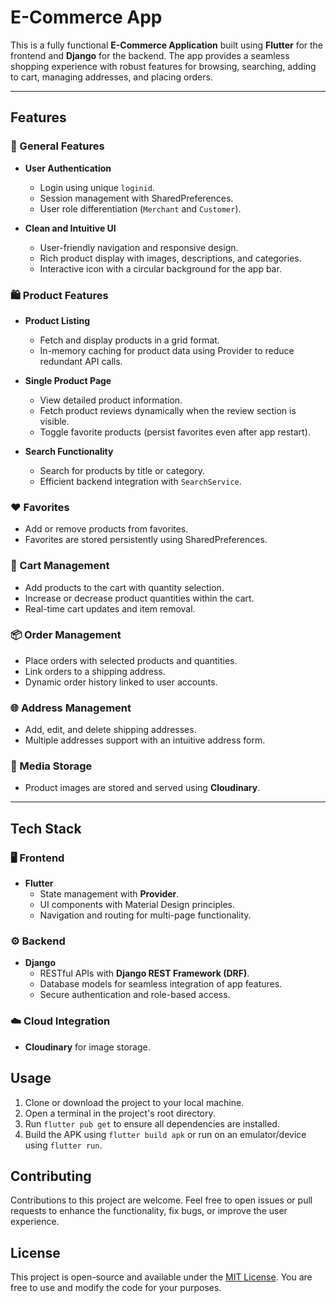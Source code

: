 # E-Commerce App

This is a fully functional **E-Commerce Application** built using **Flutter** for the frontend and **Django** for the backend. The app provides a seamless shopping experience with robust features for browsing, searching, adding to cart, managing addresses, and placing orders. 

---

## Features

### 🌟 General Features
- **User Authentication**
  - Login using unique `loginid`.
  - Session management with SharedPreferences.
  - User role differentiation (`Merchant` and `Customer`).

- **Clean and Intuitive UI**
  - User-friendly navigation and responsive design.
  - Rich product display with images, descriptions, and categories.
  - Interactive icon with a circular background for the app bar.

### 🛍️ Product Features
- **Product Listing**
  - Fetch and display products in a grid format.
  - In-memory caching for product data using Provider to reduce redundant API calls.
  
- **Single Product Page**
  - View detailed product information.
  - Fetch product reviews dynamically when the review section is visible.
  - Toggle favorite products (persist favorites even after app restart).

- **Search Functionality**
  - Search for products by title or category.
  - Efficient backend integration with `SearchService`.

### ❤️ Favorites
- Add or remove products from favorites.
- Favorites are stored persistently using SharedPreferences.

### 🛒 Cart Management
- Add products to the cart with quantity selection.
- Increase or decrease product quantities within the cart.
- Real-time cart updates and item removal.

### 📦 Order Management
- Place orders with selected products and quantities.
- Link orders to a shipping address.
- Dynamic order history linked to user accounts.

### 🌐 Address Management
- Add, edit, and delete shipping addresses.
- Multiple addresses support with an intuitive address form.

### 📸 Media Storage
- Product images are stored and served using **Cloudinary**.

---

## Tech Stack

### 🖥️ Frontend
- **Flutter**
  - State management with **Provider**.
  - UI components with Material Design principles.
  - Navigation and routing for multi-page functionality.

### ⚙️ Backend
- **Django**
  - RESTful APIs with **Django REST Framework (DRF)**.
  - Database models for seamless integration of app features.
  - Secure authentication and role-based access.

### ☁️ Cloud Integration
- **Cloudinary** for image storage.

## Usage

1. Clone or download the project to your local machine.
2. Open a terminal in the project's root directory.
3. Run `flutter pub get` to ensure all dependencies are installed.
4. Build the APK using `flutter build apk` or run on an emulator/device using `flutter run`.

## Contributing

Contributions to this project are welcome. Feel free to open issues or pull requests to enhance the functionality, fix bugs, or improve the user experience.

## License

This project is open-source and available under the [MIT License](LICENSE). You are free to use and modify the code for your purposes.